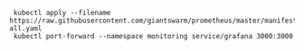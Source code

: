 
     kubectl apply --filename https://raw.githubusercontent.com/giantswarm/prometheus/master/manifests-all.yaml
     kubectl port-forward --namespace monitoring service/grafana 3000:3000
